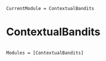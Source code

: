 ```@meta
CurrentModule = ContextualBandits
```

# ContextualBandits

```@index
```

```@autodocs
Modules = [ContextualBandits]
```
